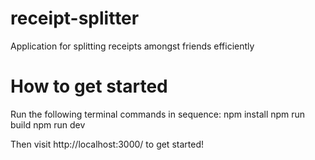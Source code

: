 # receipt-splitter
Application for splitting receipts amongst friends efficiently

# How to get started
Run the following terminal commands in sequence:
npm install
npm run build
npm run dev

Then visit http://localhost:3000/ to get started!